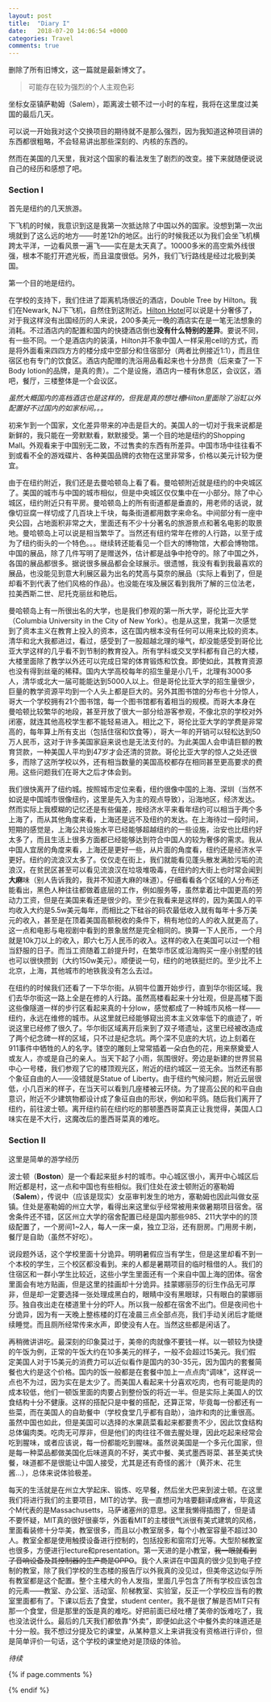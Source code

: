 ```yaml
---
layout: post
title:  "Diary I"
date:   2018-07-20 14:06:54 +0000
categories: Travel
comments: true
---
```


删除了所有旧博文，这一篇就是最新博文了。



> 可能存在较为强烈的个人主观色彩



坐标女巫镇萨勒姆（Salem），距离波士顿不过一小时的车程，我将在这里度过美国的最后几天。

可以说一开始我对这个交换项目的期待就不是那么强烈，因为我知道这种项目讲的东西都很粗略，不会轻易讲出那些深刻的、内核的东西的。

然而在美国的几天里，我对这个国家的看法发生了剧烈的改变。接下来就随便说说自己的经历和感想了吧。

### Section I 

首先是纽约的几天旅游。



下飞机的时候，我意识到这是我第一次抵达除了中国以外的国家。没想到第一次出境就到了这么远的地方——时差12h的地区。出行的时候我还以为我们会坐飞机横跨太平洋，一边看风景一遍飞——实在是太天真了。10000多米的高空紫外线很强，根本不能打开遮光板，而且温度很低。另外，我们飞行路线是经过北极到美国。

第一个目的地是纽约。

在学校的支持下，我们住进了距离机场很近的酒店，Double Tree by Hilton。我们在Newark, NJ下飞机，自然住到这附近。[Hilton Hotel](https://zh.wikipedia.org/wiki/%E5%B8%8C%E7%88%BE%E9%A0%93%E9%85%92%E5%BA%97)可以说是十分奢侈了，对于我这样没有出国经历的人来说，200多美元一晚的酒店实在是一笔无法想象的消耗。不过酒店内的配置和国内的快捷酒店倒也**没有什么特别的差异**。要说不同，有一些不同。一个是酒店内的装潢，Hilton并不象中国人一样采用cell的方式，而是将外面看来四四方方的楼分成中空部分和住宿部分（两者比例接近1:1），而且住宿区也有专门的饮食区。酒店内配赠的洗浴用品看起来也十分昂贵（后来查了一下Body lotion的品牌，是真的贵）。二个是设施，酒店内一楼有休息区，会议区，酒吧，餐厅，三楼整体是一个会议区。

*虽然大概国内的高档酒店也是这样的，但我是真的想吐槽Hilton里面除了浴缸以外配置好不过国内的如家标间。。。*

初来乍到一个国家，文化差异带来的冲击是巨大的。美国人的一切对于我来说都是新鲜的，我只能在一旁默默看，默默接受。第一个目的地是纽约的Shopping Mall。外观看来于中国别无二致，不过售卖的东西有所差异。中国市场中往往看不到或看不全的游戏碟片、各种美国品牌的衣物在这里非常多，价格以美元计较为便宜。



由于在纽约附近，我们还是去曼哈顿岛上看了看。曼哈顿附近就是纽约的中央城区了。美国的城市与中国的城市相似，但是中央城区仅仅集中在一小部分。除了中心城区，纽约附近只有平房。曼哈顿岛上的所有街道都是垂直的，用老师的话说，就像切豆腐一样切成了几百块上千块，每条街道都用数字来命名。中间部分有一座中央公园，占地面积非常之大，里面还有不少十分著名的旅游景点和著名电影的取景地。曼哈顿岛上可以说是相当繁华了。当然还有纽约常年在修的人行路，以至于成为了纽约街头的一个特色。。。继续转还能看见一个巨大的博物馆，大都会博物馆。中国的展品，除了几件写明了是赠送外，估计都是战争中抢夺的。除了中国之外，各国的展品都很多。据说很多展品都会全球展示。很遗憾，我没有看到我最喜欢的展品，也没能见到意大利展区最为出名的梵高与莫奈的展品（实际上看到了，但是却看不到代表了他们风格的作品）。也没能在埃及展区看到我所了解的三位法老，拉美西斯二世、尼托克丽丝和艳后。



曼哈顿岛上有一所很出名的大学，也是我们参观的第一所大学，哥伦比亚大学（Columbia University in the City of New York）。也是从这里，我第一次感觉到了资本主义在教育上投入的资本，这在国内根本没有任何可以用来比较的资本。清华和北大我都进过，看过，感受到了一股超越北理的壕气，却没能感受到哥伦比亚大学这样的几乎看不到节制的教育投入。所有学科或交叉学科都有自己的大楼，大楼里面除了教学以外还可以完成日常的体育锻炼和饮食。即使如此，其教育资源也没有得到丝毫的稀释。国内大学高校每年的招生量是小几千，北理有3000多人，清华或北大一届可能能达到5000人以上。但是哥伦比亚大学的招生量很少，巨量的教学资源平均到一个人头上都是巨大的。另外其图书馆的分布也十分惊人，哥大一个学校拥有21个图书馆，每一个图书馆都有着相当的规模。而哥大本身在曼哈顿比较繁华的地段，甚至开放了很大一部分给游客参观，不像北京的学校对外闭塞，就连其他高校学生都不能轻易进入。相比之下，哥伦比亚大学的学费是非常高的，每年算上所有支出（包括住宿和饮食等），哥大一年的开销可以轻松达到50万人民币，这对于许多美国家庭来说也是无法支付的。为此美国人会申请巨额的教育贷款，一种美国人平均到47岁才会还清的贷款。哥伦比亚大学的惊人之处还很多，而除了这所学校以外，还有相当数量的美国高校都存在相同甚至更高要求的费用。这些问题我们在哥大之后才体会到。



我们很快离开了纽约城。按照城市定位来看，纽约很像中国的上海、深圳（当然不如说是中国城市很像纽约，这里是先入为主的观点导致），沿海地区，经济发达。然而实际上我模糊的记忆还是有些偏差，按经济水平来看年纽约可以相当于两个多上海了，而从其他角度来看，上海还是远不及纽约的发达。在上海待过一段时间，短期的感觉是，上海公共设施水平已经能够超越纽约的一些设施，治安也比纽约好太多了，而且生活上很多方面都已经能够达到符合中国人的较为奢侈的需求。我从中国人宜居的角度来看，上海还是更好一些，从片面的角度看，纽约还是经济水平更好。纽约的流浪汉太多了。仅仅走在街上，我们就能看见蓬头散发满脸污垢的流浪汉，在贫民区甚至可以看见流浪汉在垃圾堆吸毒，在纽约的大街上也时常会闻到**大麻**味（别人告诉我的，我并不知道大麻的味道）。仔细看看各个区域的人分布还能看出，黑色人种往往都做着底层的工作，例如服务等，虽然拿着比中国更高的劳动力工资，但是在美国来看还是很少的。至少在我看来是这样的，因为美国人的平均收入大约是5.5w美元每年，而相比之下硅谷的码农最低收入就有每年十多万美元的收入，甚至是在顶着美国高额税收的条件下，稍有地位的人的收入就更高了。这一点和电影与电视剧中看到的景象居然是完全相同的。换算一下人民币，一个月就是10k刀以上的收入，即六七万人民币的收入。这样的收入在美国可以过一个相当舒服的日子。而当工资随着工龄提升时，在繁华市区或沿海购买一座小别墅的钱也可以很快攒到（大约150w美元）。顺便说一句，纽约的地铁挺烂的。至少比不上北京，上海，其他城市的地铁我没有怎么去过。



在纽约的时候我们还看了一下华尔街。从铜牛位置开始步行，直到华尔街区域。我们去华尔街这一路上全是在修的人行路。虽然高楼看起来十分壮观，但是高楼下面这些像隧道一样的步行区看起来真的十分low，感觉都成了一种城市风格一样——纽约，永远在维修的城市。从这里就已经能够窥出资本主义效率低下的痕迹了，听说这里已经修了很久了。华尔街区域离开后来到了双子塔遗址，这里已经被改造成了两个纪念碑一样的区域，只不过是纪念坑。两个深不见底的大坑，边上刻着在911事件中牺牲的人的名字。镂空的雕刻上常常插着一朵白色的花，用来祭奠爱人或友人，亦或是自己的亲人。当天下起了小雨，氛围很好。旁边是新建的世界贸易中心一号楼，我们参观了它的楼顶观光区，附近的纽约城区一览无余。当然还有那个象征自由的人——没错就是Statue of Liberty。由于纽约气候问题，附近云层很低，小几百米的样子，在当天可以看到几座楼被云环绕。为了提高公民的和平自由意识，附近不少建筑物都设计成了象征自由的形状，例如和平鸽。随后我们离开了纽约，前往波士顿。离开纽约前在纽约吃的那顿墨西哥菜真正让我觉得，美国人口味实在是不大行，这魔改后的墨西哥菜真的难吃。



### Section II

这里是简单的游学经历



波士顿（**Boston**）是一个看起来挺乡村的城市。中心城区很小，离开中心城区后附近都是村，这一点和中国也有些相似。我们住处在波士顿附近的塞勒姆（**Salem**），传说中（应该是现实）女巫审判发生的地方，塞勒姆也因此叫做女巫镇。住处是塞勒姆的州立大学，看得出来这里似乎经常被用来做暑期项目宿舍。宿舍条件还不错，区区州立大学的宿舍配置已经是国内那些985、211大学中的的顶级配置了，一个房间1~2人，每人一床一桌，独立卫浴，还有厨房。门用房卡刷，餐厅是自助（虽然不好吃）。



说段题外话，这个学校里面十分诡异。明明暑假应当有学生，但是这里却看不到一个本校的学生，三个校区都没看到。来的人都是暑期项目的临时租借的人。我们的住宿区和一群小学生比较近，这些小学生里面还有一个来自中国上海的团体。宿舍里面会有地方贴画，但是这里的挂画却十分诡异。挂蒙娜丽莎的衍生作品无可厚非，但是却一定要选择一张处理成黑白的，眼睛中没有黑眼球，只有眼白的蒙娜丽莎。独自夜出走在楼道里十分的吓人。所以我一般都在宿舍不出门。但是夜间也十分诡异，因为有一天晚上整栋楼的灯在凌晨三点全部点亮，我们手动关闭后才能继续睡觉。而且厕所经常传来水声，即使没有人在。当然这些都是闲话了。



再稍微讲讲吃。最深刻的印象莫过于，美帝的肉就像不要钱一样。以一顿较为快捷的午饭为例，正常的午饭大约在10多美元的样子，一般不会超过15美元。我们假定美国人对于15美元的消费力可以近似看作是国内的30-35元，因为国内的套餐简餐也大约是这个价格。国内的饭一般都是在套餐中加上一点点肉“调味”，这样说一点也不为过，因为实在是太少了。而美国人看起来十分喜欢吃肉，也有可能是肉的成本较低，他们一顿饭里面的肉要占到整份饭的将近一半。但是实际上美国人的饮食结构十分不健康。这样的搭配只是中餐的搭配，还算正常，毕竟每一份都还有一些菜，而在美国人的自助餐中（学校食堂几乎都有自助），油炸和肉的比重很高。虽然中国也如此，但是美国可以选择的水果蔬菜看起来都要贵不少，因此饮食结构总体偏肉类。吃肉无可厚非，但是他们的肉往往不做去腥处理，因此吃起来经常会吃到腥味，或者应该说，每一份都能吃到腥味。虽然说美国是一个多元化国家，但是每一种菜品都做美国化后味道真的不好，美式中餐、美式墨西哥菜、甚至美式快餐，味道都不是很能让中国人接受，尤其是还有奇怪的酱汁（黄芥末、花生酱...），总体来说体验极差。



每天的生活就是在州立大学起床、锻炼、吃早餐，然后坐大巴来到波士顿。在这里我们将进行我们的主要项目，MIT的访学。我一直想问为啥要翻译成麻省，毕竟这个M代表的是Massachusetts，马萨诸塞州的意思。这里我懒得插图了，但是请不要怀疑，MIT真的很好很豪华，外面看MIT的主楼很气派很有美式建筑的风格，里面看装修十分华美，教室很多，而且以小教室居多，每个小教室容量不超过30人。教室全都是使用触摸设备进行控制的，包括投影和窗帘灯光等。大型阶梯教室也很多，方便进行lecture和presentation。第一天进的是小教室，~~我一眼就看到了音响设备及其控制器的生产商是OPPO~~。我个人来讲在中国真的很少见到电子控制的教室，除了我们学校的生态楼的报告厅以外我真的没见过，但美帝这边似乎所有教室都是这个配置。整个主楼大的令人发指，里面几乎包含了所有学校应该包含的元素——教室、办公室、活动室、阶梯教室、实验室，反正一个学校应当有的教室里面都有了。下课以后去了食堂，student center。我不是很了解是否MIT只有那一个食堂，但是那里的饭是真的难吃。好把前面已经吐槽了美帝的饭难吃了，我也没法说什么。最后的几天我们都依靠“外卖”，即便如此这个中餐外卖的味道还是十分一般。我不想过分提及它的课堂，从某种意义上来讲我没有资格进行评价，但是简单评价一句话，这个学校的课堂绝对是顶级的体验。









*待续*

{% if page.comments %}
<div id="container"></div>
<link rel="stylesheet" href="https://imsun.github.io/gitment/style/default.css">
<script src="https://imsun.github.io/gitment/dist/gitment.browser.js"></script>
<script>
var gitment = new Gitment({
  id: '20', // 可选
  owner: 'psycholsc',
  repo: 'temp',
  oauth: {
    client_id: '9183e7259ea6d850a7df',
    client_secret: 'd0a82473ca685629b50ded0553f402b6ba2b2dee',
  },
})
gitment.render('container')
</script>
{% endif %}
